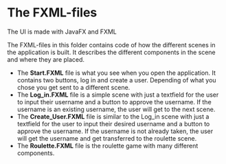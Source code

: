 # The FXML-files

The UI is made with JavaFX and FXML

The FXML-files in this folder contains code of how the different scenes in the application is built. It describes the different components in the scene and where they are placed. 

- The **Start.FXML** file is what you see when you open the application. It contains two buttons, log in and create a user. Depending of what you chose you get sent to a different scene.
- The **Log_in.FXML** file is a simple scene with just a textfield for the user to input their username and a button to approve the username. If the username is an existing username, the user will get to the next scene.
- The **Create_User.FXML** file is similar to the Log_in scene with just a textfield for the user to input their desired username and a button to approve the username. If the username is not already taken, the user will get the username and get transferred to the roulette scene. 
- The **Roulette.FXML** file is the roulette game with many different components. 
